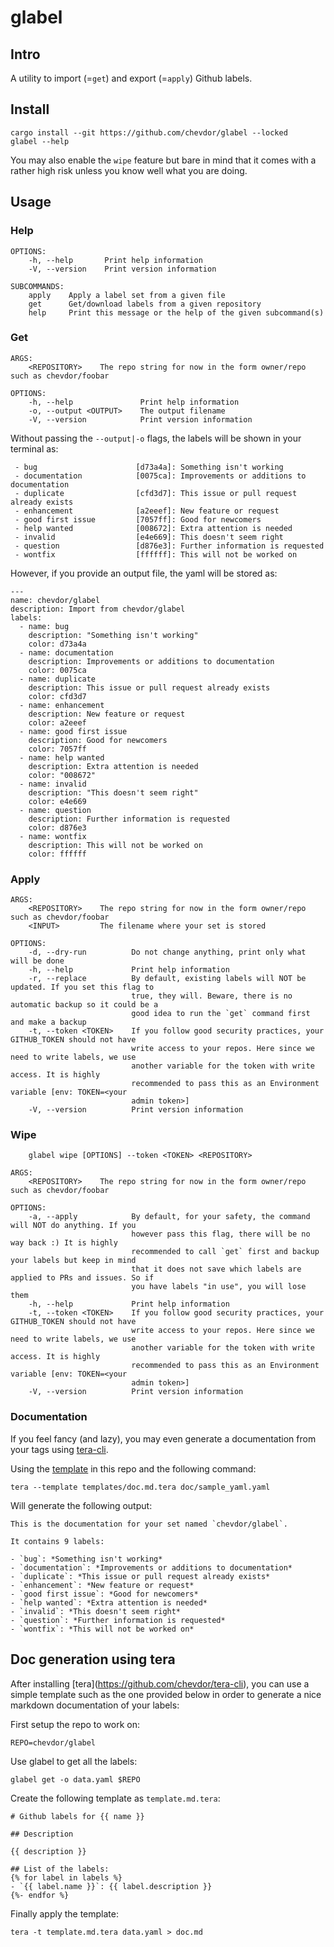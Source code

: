 # glabel

## Intro

A utility to import (=`get`) and export (=`apply`) Github labels.

## Install

    cargo install --git https://github.com/chevdor/glabel --locked
    glabel --help

You may also enable the `wipe` feature but bare in mind that it comes with a rather high risk unless you know well what you are doing.

## Usage

### Help

    OPTIONS:
        -h, --help       Print help information
        -V, --version    Print version information

    SUBCOMMANDS:
        apply    Apply a label set from a given file
        get      Get/download labels from a given repository
        help     Print this message or the help of the given subcommand(s)

### Get

    ARGS:
        <REPOSITORY>    The repo string for now in the form owner/repo such as chevdor/foobar

    OPTIONS:
        -h, --help               Print help information
        -o, --output <OUTPUT>    The output filename
        -V, --version            Print version information

Without passing the `--output|-o` flags, the labels will be shown in your terminal as:

     - bug                      [d73a4a]: Something isn't working
     - documentation            [0075ca]: Improvements or additions to documentation
     - duplicate                [cfd3d7]: This issue or pull request already exists
     - enhancement              [a2eeef]: New feature or request
     - good first issue         [7057ff]: Good for newcomers
     - help wanted              [008672]: Extra attention is needed
     - invalid                  [e4e669]: This doesn't seem right
     - question                 [d876e3]: Further information is requested
     - wontfix                  [ffffff]: This will not be worked on

However, if you provide an output file, the yaml will be stored as:

    ---
    name: chevdor/glabel
    description: Import from chevdor/glabel
    labels:
      - name: bug
        description: "Something isn't working"
        color: d73a4a
      - name: documentation
        description: Improvements or additions to documentation
        color: 0075ca
      - name: duplicate
        description: This issue or pull request already exists
        color: cfd3d7
      - name: enhancement
        description: New feature or request
        color: a2eeef
      - name: good first issue
        description: Good for newcomers
        color: 7057ff
      - name: help wanted
        description: Extra attention is needed
        color: "008672"
      - name: invalid
        description: "This doesn't seem right"
        color: e4e669
      - name: question
        description: Further information is requested
        color: d876e3
      - name: wontfix
        description: This will not be worked on
        color: ffffff

### Apply

    ARGS:
        <REPOSITORY>    The repo string for now in the form owner/repo such as chevdor/foobar
        <INPUT>         The filename where your set is stored

    OPTIONS:
        -d, --dry-run          Do not change anything, print only what will be done
        -h, --help             Print help information
        -r, --replace          By default, existing labels will NOT be updated. If you set this flag to
                               true, they will. Beware, there is no automatic backup so it could be a
                               good idea to run the `get` command first and make a backup
        -t, --token <TOKEN>    If you follow good security practices, your GITHUB_TOKEN should not have
                               write access to your repos. Here since we need to write labels, we use
                               another variable for the token with write access. It is highly
                               recommended to pass this as an Environment variable [env: TOKEN=<your
                               admin token>]
        -V, --version          Print version information

### Wipe

        glabel wipe [OPTIONS] --token <TOKEN> <REPOSITORY>

    ARGS:
        <REPOSITORY>    The repo string for now in the form owner/repo such as chevdor/foobar

    OPTIONS:
        -a, --apply            By default, for your safety, the command will NOT do anything. If you
                               however pass this flag, there will be no way back :) It is highly
                               recommended to call `get` first and backup your labels but keep in mind
                               that it does not save which labels are applied to PRs and issues. So if
                               you have labels "in use", you will lose them
        -h, --help             Print help information
        -t, --token <TOKEN>    If you follow good security practices, your GITHUB_TOKEN should not have
                               write access to your repos. Here since we need to write labels, we use
                               another variable for the token with write access. It is highly
                               recommended to pass this as an Environment variable [env: TOKEN=<your
                               admin token>]
        -V, --version          Print version information

### Documentation

If you feel fancy (and lazy), you may even generate a documentation from your tags using [tera-cli](https://github.com/chevdor/tera-cli).

Using the [template](templates/doc.md.tera) in this repo and the following command:

    tera --template templates/doc.md.tera doc/sample_yaml.yaml

Will generate the following output:

    This is the documentation for your set named `chevdor/glabel`.

    It contains 9 labels:

    - `bug`: *Something isn't working*
    - `documentation`: *Improvements or additions to documentation*
    - `duplicate`: *This issue or pull request already exists*
    - `enhancement`: *New feature or request*
    - `good first issue`: *Good for newcomers*
    - `help wanted`: *Extra attention is needed*
    - `invalid`: *This doesn't seem right*
    - `question`: *Further information is requested*
    - `wontfix`: *This will not be worked on*

## Doc generation using tera

After installing \[tera\](<https://github.com/chevdor/tera-cli>), you can use a simple template such as the one provided below in order to generate a nice markdown documentation of your labels:

First setup the repo to work on:

    REPO=chevdor/glabel

Use glabel to get all the labels:

    glabel get -o data.yaml $REPO

Create the following template as `template.md.tera`:

    # Github labels for {{ name }}

    ## Description

    {{ description }}

    ## List of the labels:
    {% for label in labels %}
    - `{{ label.name }}`: {{ label.description }}
    {%- endfor %}

Finally apply the template:

    tera -t template.md.tera data.yaml > doc.md
